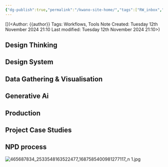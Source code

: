 ```yaml
---
{"dg-publish":true,"permalink":"/kwano-site-home/","tags":["RW_inbox","readwise","gardenEntry","gardenEntry","gardenEntry"]}
---
```



[](<Author: {{author}}
Tags: Workflows, Tools
Note Created: Tuesday 12th November 2024 21:10
Last modified: Tuesday 12th November 2024 21:10>)


## Design Thinking
## Design System
## Data Gathering & Visualisation
## Generative Ai
## Production

## Project Case Studies
## NPD process

![465687834_2533548163522477_1687585400981277117_n 1.jpg](/img/user/X/Attachments/465687834_2533548163522477_1687585400981277117_n%201.jpg)

